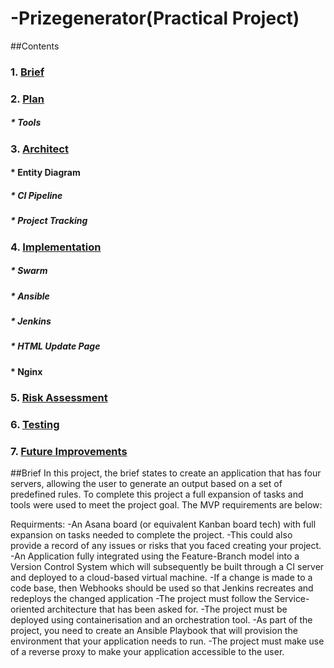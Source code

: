 # -Prizegenerator(Practical Project)

##Contents

### 1. [Brief](#Brief)
### 2. [Plan](#Plan)
##### * Tools
### 3. [Architect](#Architect)
#### * Entity Diagram
##### * CI Pipeline
##### * Project Tracking
### 4. [Implementation](#Implementation)
##### * Swarm
##### * Ansible
##### * Jenkins
##### * HTML Update Page
#### * Nginx
### 5. [Risk Assessment](#Risk-Assessment)
### 6. [Testing](#Testing)
### 7. [Future Improvements](#Future-Improvements)




##Brief
In this project, the brief states to create an application that has four servers, allowing the user to generate an output based on a set of predefined rules. To complete this project a full expansion of tasks and tools were used to meet the project goal. The MVP requirements are below:

Requirments:
-An Asana board (or equivalent Kanban board tech) with full expansion on tasks needed to complete the project.
-This could also provide a record of any issues or risks that you faced creating your project.
-An Application fully integrated using the Feature-Branch model into a Version Control System which will subsequently be built through a CI server and deployed to a cloud-based virtual machine.
-If a change is made to a code base, then Webhooks should be used so that Jenkins recreates and redeploys the changed application
-The project must follow the Service-oriented architecture that has been asked for.
-The project must be deployed using containerisation and an orchestration tool.
-As part of the project, you need to create an Ansible Playbook that will provision the environment that your application needs to run.
-The project must make use of a reverse proxy to make your application accessible to the user.






